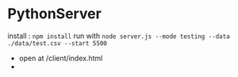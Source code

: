 # PythonServer

install : `npm install`
run with `node server.js --mode testing --data ./data/test.csv --start 5500`
- open at /client/index.html
- 